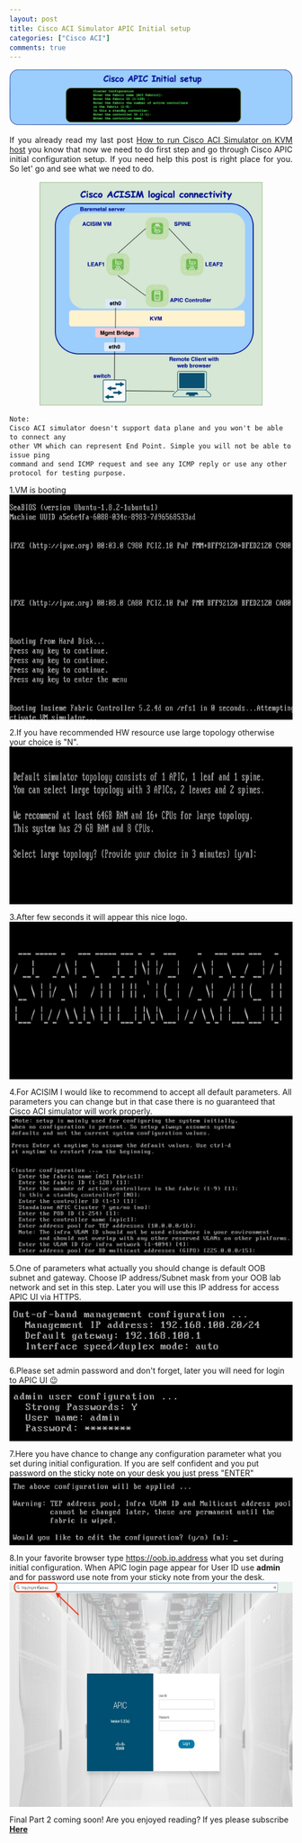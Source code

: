 ```yaml
---
layout: post
title: Cisco ACI Simulator APIC Initial setup
categories: ["Cisco ACI"]
comments: true
---
```

<p align="center">
<img src="/images/acisim_init_conf/subject.jpg" alt="Cisco ACI Simulator" title="Cisco ACI Initial Configuration">  
</p>  
<p style='text-align: justify;'>
If you already read my last post <a href="/aci/acisim-on-kvm/index.html" target="_blank">How to run Cisco ACI Simulator on KVM host</a> you know that now we need to do first step and go through Cisco APIC initial configuration setup. If you need help this post is right place for you. So let' go and see what we need to do.
</p>  


<img class="center" style="float" width="400" height="400" src="/images/acisim_init_conf/net_diagram.jpg" alt="ACISIM Diagram" title="ACISIM internal connectivity">  

```
Note:
Cisco ACI simulator doesn't support data plane and you won't be able to connect any  
other VM which can represent End Point. Simple you will not be able to issue ping  
command and send ICMP request and see any ICMP reply or use any other protocol for testing purpose.
```

1.VM is booting
<img class="center" width="800" height="400" src="/images/acisim_init_conf/1.jpg" alt="acisim booting" title="acisim booting">  
  
  
2.If you have recommended HW resource use large topology otherwise your choice is "N".
<img class="center" width="800" height="280" src="/images/acisim_init_conf/2.jpg" alt="Acisim topology size" title="Acisim topology size">  

3.After few seconds it will appear this nice logo.
<img class="center" width="800" height="280" src="/images/acisim_init_conf/3.jpg" alt="APIC Welcome screen" title="APIC Welcome screen">  

4.For ACISIM I would like to recommend to accept all default parameters. All parameters you can change but in that case there is no guaranteed that Cisco ACI simulator will work properly.
<img class="center" width="800" height="s 350" src="/images/acisim_init_conf/7.jpg" alt="APIC ACISIM setup" title="APIC ACISIM setup">  

5.One of parameters what actually you should change is default OOB subnet and gateway. Choose IP address/Subnet mask from your OOB lab network and set in this step. Later you will use this IP address for access APIC UI via HTTPS.
<img class="center" width="600" height="100" src="/images/acisim_init_conf/8.jpg" alt="APIC ACISIM OOB" title="APIC ACISIM OOB">  

6.Please set admin password and don't forget, later you will need for login to APIC UI &#128521;
<img class="center" width="600" height="100" src="/images/acisim_init_conf/9.jpg" alt="APIC ACISIM admin pass" title="APIC ACISIM admin pass">  

7.Here you have chance to change any configuration parameter what you set during initial configuration.
If you are self confident and you put password on the sticky note on your desk you just press "ENTER"
<img class="center" width="600" height="120" src="/images/acisim_init_conf/10.jpg" alt="APIC ACISIM modification" title="APIC ACISIM modification">  

8.In your favorite browser type https://oob.ip.address what you set during initial configuration.
When APIC login page appear for User ID use **admin** and for password use note from your sticky note from your the desk.
<img class="center" width="800" height="400" src="/images/acisim_init_conf/login_screen1.jpg" alt="Login" title="Login">  


Final Part 2 coming soon! Are you enjoyed reading? If yes please subscribe **<a href="/subscribe/index.html" target="_blank">Here</a>**


<head>
<style>
a:link {
  text-decoration: underline;
}

a:visited {
  text-decoration: none;
}

a:hover {
  text-decoration: none;
}

a:active {
  text-decoration: none;
}
.center {
  display: block;
  margin-left: auto;
  margin-right: auto;
}
</style>
</head>


